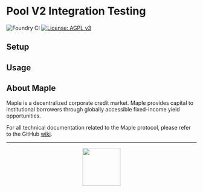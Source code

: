 # Pool V2 Integration Testing

![Foundry CI](https://github.com/maple-labs/pool-v2-integration/actions/workflows/forge.yaml/badge.svg) [![License: AGPL v3](https://img.shields.io/badge/License-AGPL%20v3-blue.svg)](https://www.gnu.org/licenses/agpl-3.0)

## Setup

## Usage

## About Maple
Maple is a decentralized corporate credit market. Maple provides capital to institutional borrowers through globally accessible fixed-income yield opportunities.

For all technical documentation related to the Maple protocol, please refer to the GitHub [wiki](https://github.com/maple-labs/maple-core/wiki).

---

<p align="center">
  <img src="https://user-images.githubusercontent.com/44272939/116272804-33e78d00-a74f-11eb-97ab-77b7e13dc663.png" height="100" />
</p>
